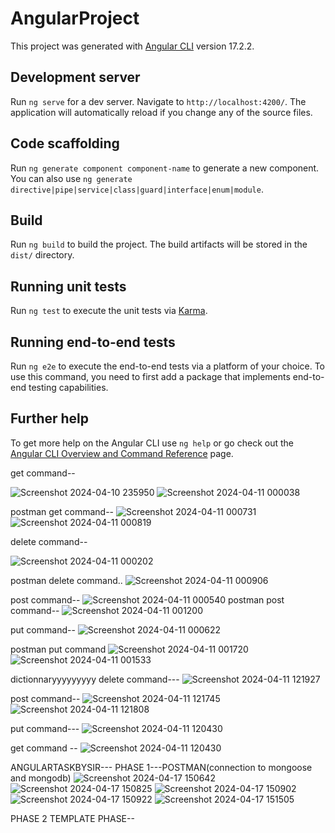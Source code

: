 # AngularProject

This project was generated with [Angular CLI](https://github.com/angular/angular-cli) version 17.2.2.

## Development server

Run `ng serve` for a dev server. Navigate to `http://localhost:4200/`. The application will automatically reload if you change any of the source files.

## Code scaffolding

Run `ng generate component component-name` to generate a new component. You can also use `ng generate directive|pipe|service|class|guard|interface|enum|module`.

## Build

Run `ng build` to build the project. The build artifacts will be stored in the `dist/` directory.

## Running unit tests

Run `ng test` to execute the unit tests via [Karma](https://karma-runner.github.io).

## Running end-to-end tests

Run `ng e2e` to execute the end-to-end tests via a platform of your choice. To use this command, you need to first add a package that implements end-to-end testing capabilities.

## Further help

To get more help on the Angular CLI use `ng help` or go check out the [Angular CLI Overview and Command Reference](https://angular.io/cli) page.


get command--

![Screenshot 2024-04-10 235950](https://github.com/Nitanshi1/Angular_Class/assets/112059918/bc896ff9-b48b-443e-9dac-381cd543ce53)
![Screenshot 2024-04-11 000038](https://github.com/Nitanshi1/Angular_Class/assets/112059918/2db2c178-3846-4900-978c-4df439a8be3b)

postman get command--
![Screenshot 2024-04-11 000731](https://github.com/Nitanshi1/Angular_Class/assets/112059918/ecfdaa36-6199-490b-a7f7-a9c68558f9ab)
![Screenshot 2024-04-11 000819](https://github.com/Nitanshi1/Angular_Class/assets/112059918/c5040ac9-4ce5-435b-98d1-9ad6718b2562)




delete command--

![Screenshot 2024-04-11 000202](https://github.com/Nitanshi1/Angular_Class/assets/112059918/d86472fe-ceea-4e57-ba9f-68d8be1294fd)

postman delete command..
![Screenshot 2024-04-11 000906](https://github.com/Nitanshi1/Angular_Class/assets/112059918/955f9936-0d11-4261-bab5-d6694725157f)



post command--
![Screenshot 2024-04-11 000540](https://github.com/Nitanshi1/Angular_Class/assets/112059918/b020dc2f-704d-499a-900c-85060a361221)
 postman post command--
 ![Screenshot 2024-04-11 001200](https://github.com/Nitanshi1/Angular_Class/assets/112059918/ca6686f6-e19e-4178-b4b7-29b5e1d495f6)


put command--
![Screenshot 2024-04-11 000622](https://github.com/Nitanshi1/Angular_Class/assets/112059918/238074ec-f2f7-4b9f-b3ea-8c36b03e01f8)

postman put command
![Screenshot 2024-04-11 001720](https://github.com/Nitanshi1/Angular_Class/assets/112059918/183830f7-ab61-4ae1-989c-50f08c71094d)
![Screenshot 2024-04-11 001533](https://github.com/Nitanshi1/Angular_Class/assets/112059918/ef229f29-11f0-4b5f-8329-b46957447eda)




dictionnaryyyyyyyyy
delete command---
![Screenshot 2024-04-11 121927](https://github.com/Nitanshi1/Angular_Class/assets/112059918/318f4783-fd80-4b18-856d-b2d06481fc7b)

post command--
![Screenshot 2024-04-11 121745](https://github.com/Nitanshi1/Angular_Class/assets/112059918/7166da09-b737-4ed1-a958-6beacc21869c)
![Screenshot 2024-04-11 121808](https://github.com/Nitanshi1/Angular_Class/assets/112059918/b6b7747c-6b6a-4d98-9d7b-63df4f1ad3cf)

put command---
![Screenshot 2024-04-11 120430](https://github.com/Nitanshi1/Angular_Class/assets/112059918/4ab1b6aa-27ca-4d92-a263-4f322317c455)

get command --
![Screenshot 2024-04-11 120430](https://github.com/Nitanshi1/Angular_Class/assets/112059918/63a53cfb-1b01-48d4-92dc-b2e2782ad88d)




ANGULARTASKBYSIR---
PHASE 1---POSTMAN(connection to mongoose and mongodb)
![Screenshot 2024-04-17 150642](https://github.com/Nitanshi1/Angular_Class/assets/112059918/b4a42499-af08-4925-ac7c-5dc90e5d487e)
![Screenshot 2024-04-17 150825](https://github.com/Nitanshi1/Angular_Class/assets/112059918/92145ac8-fd54-46fc-9fcc-cebc6b4f9226)
![Screenshot 2024-04-17 150902](https://github.com/Nitanshi1/Angular_Class/assets/112059918/6796b13c-3d22-4d32-a99f-2d2d8352e83f)
![Screenshot 2024-04-17 150922](https://github.com/Nitanshi1/Angular_Class/assets/112059918/028e77f2-9986-4534-b842-99a5f8c19c28)
![Screenshot 2024-04-17 151505](https://github.com/Nitanshi1/Angular_Class/assets/112059918/c2dfa709-0d96-483b-845b-9fd6105d37b9)



PHASE 2 TEMPLATE PHASE--












